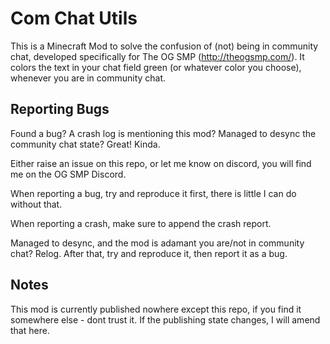 # Com Chat Utils
This is a Minecraft Mod to solve the confusion of (not) being in community chat, developed specifically for The OG SMP (http://theogsmp.com/). It colors the text in your chat field green (or whatever color you choose), whenever you are in community chat.

## Reporting Bugs
Found a bug? A crash log is mentioning this mod? Managed to desync the community chat state?
Great! Kinda.

Either raise an issue on this repo, or let me know on discord, you will find me on the OG SMP Discord.

When reporting a bug, try and reproduce it first, there is little I can do without that.

When reporting a crash, make sure to append the crash report.

Managed to desync, and the mod is adamant you are/not in community chat? Relog.
After that, try and reproduce it, then report it as a bug.

## Notes
This mod is currently published nowhere except this repo, if you find it somewhere else - dont trust it. If the publishing state changes, I will amend that here.
